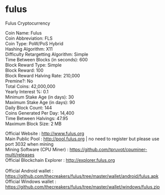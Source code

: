 # fulus
Fulus Cryptocurrency

Coin Name: Fulus<br>
Coin Abbreviation: FLS <br>
Coin Type: PoW/PoS Hybrid <br>
Hashing Algorithm: X11 <br>
Difficulty Retargetting Algorithm: Simple<br>
Time Between Blocks (in seconds): 600<br>
Block Reward Type: Simple <br>
Block Reward: 100<br>
Block Reward Halving Rate: 210,000<br>
Premine?: No<br>
Total Coins: 42,000,000<br>
Yearly Interest %: 0.1<br>
Minimum Stake Age (in days): 30<br>
Maximum Stake Age (in days): 90<br>
Daily Block Count: 144<br>
Coins Generated Per Day: 14,400<br>
Time Between Halvings: 47.95<br>
Maximum Block Size: 2 MB<br>

Official Website : http://www.fulus.org <br>
Main Public Pool : http://pool.fulus.org  | no need to register but please use port 3032 when mining <br>
Mining Software (CPU Miner) : https://github.com/tpruvot/cpuminer-multi/releases <br>
Official Blockchain Explorer : http://explorer.fulus.org <br><br>
Official Android wallet : https://github.com/thecreakers/fulus/tree/master/wallet/android/fulus.apk <br>
Official Windows wallet : https://github.com/thecreakers/fulus/tree/master/wallet/windows/fulus.zip <br>
